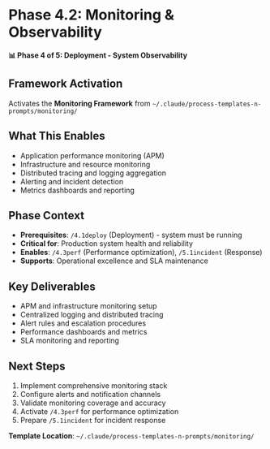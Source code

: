 # Phase 4.2: Monitoring & Observability

**📊 Phase 4 of 5: Deployment - System Observability**

## Framework Activation
Activates the **Monitoring Framework** from `~/.claude/process-templates-n-prompts/monitoring/`

## What This Enables
- Application performance monitoring (APM)
- Infrastructure and resource monitoring
- Distributed tracing and logging aggregation
- Alerting and incident detection
- Metrics dashboards and reporting

## Phase Context
- **Prerequisites**: `/4.1deploy` (Deployment) - system must be running
- **Critical for**: Production system health and reliability
- **Enables**: `/4.3perf` (Performance optimization), `/5.1incident` (Response)
- **Supports**: Operational excellence and SLA maintenance

## Key Deliverables
- APM and infrastructure monitoring setup
- Centralized logging and distributed tracing
- Alert rules and escalation procedures
- Performance dashboards and metrics
- SLA monitoring and reporting

## Next Steps
1. Implement comprehensive monitoring stack
2. Configure alerts and notification channels
3. Validate monitoring coverage and accuracy
4. Activate `/4.3perf` for performance optimization
5. Prepare `/5.1incident` for incident response

**Template Location**: `~/.claude/process-templates-n-prompts/monitoring/`